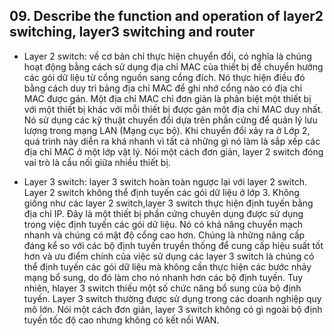 ## 09. Describe the function and operation of layer2 switching, layer3 switching and router

- Layer 2 switch:  về cơ bản chỉ thực hiện chuyển đổi, có nghĩa là chúng hoạt động bằng cách sử dụng địa chỉ MAC của thiết bị để chuyển hướng các gói dữ liệu từ cổng nguồn sang cổng đích. Nó thực hiện điều đó bằng cách duy trì bảng địa chỉ MAC để ghi nhớ cổng nào có địa chỉ MAC được gán. Một địa chỉ MAC chỉ đơn giản là phân biệt một thiết bị với một thiết bị khác với mỗi thiết bị được gán một địa chỉ MAC duy nhất. Nó sử dụng các kỹ thuật chuyển đổi dựa trên phần cứng để quản lý lưu lượng trong mạng LAN (Mạng cục bộ). Khi chuyển đổi xảy ra ở Lớp 2, quá trình này diễn ra khá nhanh vì tất cả những gì nó làm là sắp xếp các địa chỉ MAC ở một lớp vật lý. Nói một cách đơn giản, layer 2 switch đóng vai trò là cầu nối giữa nhiều thiết bị.

- Layer 3 switch: layer 3 switch hoàn toàn ngược lại với layer 2 switch. Layer 2 switch không thể định tuyến các gói dữ liệu ở lớp 3. Không giống như các layer 2 switch,layer 3 switch thực hiện định tuyến bằng địa chỉ IP. Đây là một thiết bị phần cứng chuyên dụng được sử dụng trong việc định tuyến các gói dữ liệu. Nó có khả năng chuyển mạch nhanh và chúng có mật độ cổng cao hơn. Chúng là những nâng cấp đáng kể so với các bộ định tuyến truyền thống để cung cấp hiệu suất tốt hơn và ưu điểm chính của việc sử dụng các layer 3 switch là chúng có thể định tuyến các gói dữ liệu mà không cần thực hiện các bước nhảy mạng bổ sung, do đó làm cho nó nhanh hơn các bộ định tuyến. Tuy nhiên, hlayer 3 switch thiếu một số chức năng bổ sung của bộ định tuyến. Layer 3 switch thường được sử dụng trong các doanh nghiệp quy mô lớn. Nói một cách đơn giản, layer 3 switch không có gì ngoài bộ định tuyến tốc độ cao nhưng không có kết nối WAN.